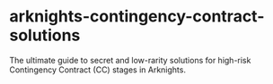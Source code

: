 # arknights-contingency-contract-solutions
The ultimate guide to secret and low-rarity solutions for high-risk Contingency Contract (CC) stages in Arknights.
